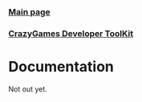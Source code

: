 ### [Main page](https://softedco.github.io)
### [CrazyGames Developer ToolKit](https://softedco.github.io/CrazyGamesDeveloperToolKit)
# Documentation
Not out yet.
